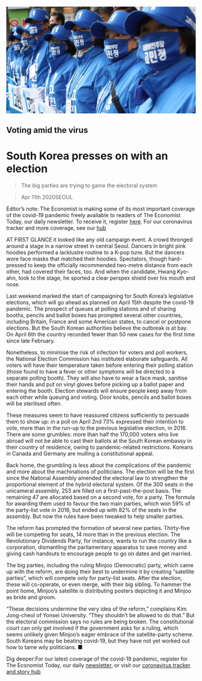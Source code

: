 ![](./images/20200411_ASP503.jpg)

## Voting amid the virus

# South Korea presses on with an election

> The big parties are trying to game the electoral system

> Apr 11th 2020SEOUL

Editor’s note: The Economist is making some of its most important coverage of the covid-19 pandemic freely available to readers of The Economist Today, our daily newsletter. To receive it, register [here](https://www.economist.com//newslettersignup). For our coronavirus tracker and more coverage, see our [hub](https://www.economist.com//coronavirus)

AT FIRST GLANCE it looked like any old campaign event. A crowd thronged around a stage in a narrow street in central Seoul. Dancers in bright pink hoodies performed a lacklustre routine to a K-pop tune. But the dancers wore face masks that matched their hoodies. Spectators, though hard-pressed to keep the officially recommended two-metre distance from each other, had covered their faces, too. And when the candidate, Hwang Kyo-ahn, took to the stage, he sported a clear perspex shield over his mouth and nose.

Last weekend marked the start of campaigning for South Korea’s legislative elections, which will go ahead as planned on April 15th despite the covid-19 pandemic. The prospect of queues at polling stations and of sharing booths, pencils and ballot boxes has prompted several other countries, including Britain, France and some American states, to cancel or postpone elections. But the South Korean authorities believe the outbreak is at bay. On April 6th the country recorded fewer than 50 new cases for the first time since late February.

Nonetheless, to minimise the risk of infection for voters and poll workers, the National Election Commission has instituted elaborate safeguards. All voters will have their temperature taken before entering their polling station (those found to have a fever or other symptoms will be directed to a separate polling booth). They will also have to wear a face mask, sanitise their hands and put on vinyl gloves before picking up a ballot paper and entering the booth. Election stewards will ensure people keep away from each other while queuing and voting. Door knobs, pencils and ballot boxes will be sterilised often.

These measures seem to have reassured citizens sufficiently to persuade them to show up: in a poll on April 2nd 73% expressed their intention to vote, more than in the run-up to the previous legislative election, in 2016. There are some grumbles: more than half the 170,000 voters who live abroad will not be able to cast their ballots at the South Korean embassy in their country of residence, owing to pandemic-related restrictions. Koreans in Canada and Germany are mulling a constitutional appeal.

Back home, the grumbling is less about the complications of the pandemic and more about the machinations of politicians. The election will be the first since the National Assembly amended the electoral law to strengthen the proportional element of the hybrid electoral system. Of the 300 seats in the unicameral assembly, 253 are filled on a first-past-the-post basis. The remaining 47 are allocated based on a second vote, for a party. The formula for awarding them used to favour the two main parties, which won 59% of the party-list vote in 2016, but ended up with 82% of the seats in the assembly. But now the rules have been tweaked to help smaller parties.

The reform has prompted the formation of several new parties. Thirty-five will be competing for seats, 14 more than in the previous election. The Revolutionary Dividends Party, for instance, wants to run the country like a corporation, dismantling the parliamentary apparatus to save money and giving cash handouts to encourage people to go on dates and get married.

The big parties, including the ruling Minjoo (Democratic) party, which came up with the reform, are doing their best to undermine it by creating “satellite parties”, which will compete only for party-list seats. After the election, these will co-operate, or even merge, with their big sibling. To hammer the point home, Minjoo’s satellite is distributing posters depicting it and Minjoo as bride and groom.

“These decisions undermine the very idea of the reform,” complains Kim Jong-cheol of Yonsei University. “They shouldn’t be allowed to do that.” But the electoral commission says no rules are being broken. The constitutional court can only get involved if the government asks for a ruling, which seems unlikely given Minjoo’s eager embrace of the satellite-party scheme. South Koreans may be beating covid-19, but they have not yet worked out how to tame wily politicians. ■

Dig deeper:For our latest coverage of the covid-19 pandemic, register for The Economist Today, our daily [newsletter](https://www.economist.com//newslettersignup), or visit our [coronavirus tracker and story hub](https://www.economist.com//coronavirus)